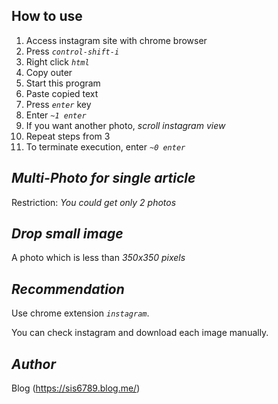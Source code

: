 ## How to use

1. Access instagram site with chrome browser
2. Press *`control-shift-i`*
3. Right click *`html`*
4. Copy outer
5. Start this program
6. Paste copied text
7. Press *`enter`* key
8. Enter *`~1 enter`*
9. If you want another photo, *scroll instagram view*
10. Repeat steps from 3
11. To terminate execution, enter *`~0 enter`*

## *Multi-Photo for single article*

Restriction: _You could get only 2 photos_ 

## *Drop small image*

A photo which is less than *350x350 pixels*

## *Recommendation*

Use chrome extension *`instagram`*.

You can check instagram and download each image manually.

## *Author*

Blog (https://sis6789.blog.me/)
